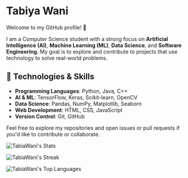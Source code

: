 # Tabiya Wani

Welcome to my GitHub profile! 👋

I am a Computer Science student with a strong focus on **Artificial Intelligence (AI)**, **Machine Learning (ML)**, **Data Science**, and **Software Engineering**. My goal is to explore and contribute to projects that use technology to solve real-world problems.

## 🔧 Technologies & Skills

- **Programming Languages**: Python, Java, C++
- **AI & ML**: TensorFlow, Keras, Scikit-learn, OpenCV
- **Data Science**: Pandas, NumPy, Matplotlib, Seaborn
- **Web Development**: HTML, CSS, JavaScript
- **Version Control**: Git, GitHub

Feel free to explore my repositories and open issues or pull requests if you'd like to contribute or collaborate.

![TabiaWani's Stats](https://github-readme-stats.vercel.app/api?username=TabiaWani&theme=vue-dark&show_icons=true&hide_border=true&count_private=true)

![TabiaWani's Streak](https://github-readme-streak-stats.herokuapp.com/?user=TabiaWani&theme=vue-dark&hide_border=true)

![TabiaWani's Top Languages](https://github-readme-stats.vercel.app/api/top-langs/?username=TabiaWani&theme=vue-dark&show_icons=true&hide_border=true&layout=compact)
